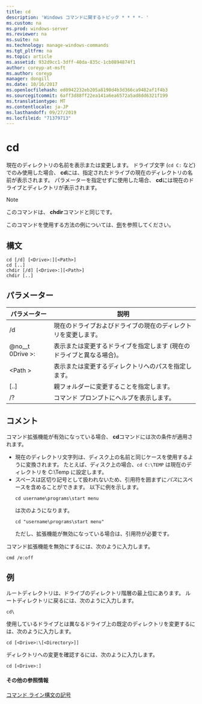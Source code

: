 ```yaml
---
title: cd
description: 'Windows コマンドに関するトピック * * * *- '
ms.custom: na
ms.prod: windows-server
ms.reviewer: na
ms.suite: na
ms.technology: manage-windows-commands
ms.tgt_pltfrm: na
ms.topic: article
ms.assetid: 932d9cc1-3dff-40da-835c-1cb0894874f1
author: coreyp-at-msft
ms.author: coreyp
manager: dongill
ms.date: 10/16/2017
ms.openlocfilehash: ed0942232eb205a8198d4b3d366ca9482af1f4b3
ms.sourcegitcommit: 6aff3d88ff22ea141a6ea6572a5ad8dd6321f199
ms.translationtype: MT
ms.contentlocale: ja-JP
ms.lasthandoff: 09/27/2019
ms.locfileid: "71379713"
---
```

# <a name="cd"></a>cd



現在のディレクトリの名前を表示または変更します。 ドライブ文字 (`cd C:` など) でのみ使用した場合、 **cd**には、指定されたドライブの現在のディレクトリの名前が表示されます。 パラメーターを指定せずに使用した場合、 **cd**には現在のドライブとディレクトリが表示されます。

> [!NOTE]
> このコマンドは、 **chdir**コマンドと同じです。

このコマンドを使用する方法の例については、[例](#BKMK_examples)を参照してください。

## <a name="syntax"></a>構文

```
cd [/d] [<Drive>:][<Path>]
cd [..]
chdir [/d] [<Drive>:][<Path>]
chdir [..]
```

## <a name="parameters"></a>パラメーター

|パラメーター|説明|
|---------|-----------|
|/d|現在のドライブおよびドライブの現在のディレクトリを変更します。|
|@no__t 0Drive >:|表示または変更するドライブを指定します (現在のドライブと異なる場合)。|
|\<Path >|表示または変更するディレクトリへのパスを指定します。|
|[..]|親フォルダーに変更することを指定します。|
|/?|コマンド プロンプトにヘルプを表示します。|

## <a name="remarks"></a>コメント

コマンド拡張機能が有効になっている場合、 **cd**コマンドには次の条件が適用されます。
- 現在のディレクトリ文字列は、ディスク上の名前と同じケースを使用するように変換されます。 たとえば、ディスク上の場合、`cd C:\TEMP` は現在のディレクトリを C:\Temp に設定します。
- スペースは区切り記号として扱われないため、引用符を囲まずに*パス*にスペースを含めることができます。 以下に例を示します。  
  ```
  cd username\programs\start menu
  ```  
  は次のようになります。  
  ```
  cd "username\programs\start menu"
  ```  
  ただし、拡張機能が無効になっている場合は、引用符が必要です。

コマンド拡張機能を無効にするには、次のように入力します。
```
cmd /e:off
```

## <a name="BKMK_examples"></a>例

ルートディレクトリは、ドライブのディレクトリ階層の最上位にあります。 ルートディレクトリに戻るには、次のように入力します。
```
cd\
```
使用しているドライブとは異なるドライブ上の既定のディレクトリを変更するには、次のように入力します。
```
cd [<Drive>:\[<Directory>]]
```
ディレクトリへの変更を確認するには、次のように入力します。
```
cd [<Drive>:]
```

#### <a name="additional-references"></a>その他の参照情報

[コマンド ライン構文の記号](command-line-syntax-key.md)